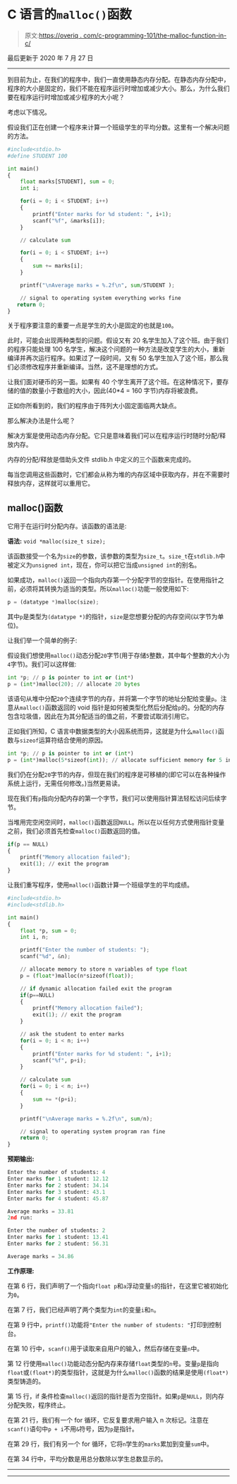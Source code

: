 # C 语言的`malloc()`函数

> 原文:[https://overiq . com/c-programming-101/the-malloc-function-in-c/](https://overiq.com/c-programming-101/the-malloc-function-in-c/)

最后更新于 2020 年 7 月 27 日

* * *

到目前为止，在我们的程序中，我们一直使用静态内存分配。在静态内存分配中，程序的大小是固定的，我们不能在程序运行时增加或减少大小。那么，为什么我们要在程序运行时增加或减少程序的大小呢？

考虑以下情况。

假设我们正在创建一个程序来计算一个班级学生的平均分数。这里有一个解决问题的方法。

```py
#include<stdio.h>
#define STUDENT 100

int main()
{
    float marks[STUDENT], sum = 0;
    int i;

    for(i = 0; i < STUDENT; i++)
    {
        printf("Enter marks for %d student: ", i+1);
        scanf("%f", &marks[i]);
    }

    // calculate sum

    for(i = 0; i < STUDENT; i++)
    {
        sum += marks[i];
    }

    printf("\nAverage marks = %.2f\n", sum/STUDENT );

    // signal to operating system everything works fine
   return 0;
}

```

关于程序要注意的重要一点是学生的大小是固定的也就是`100`。

此时，可能会出现两种类型的问题。假设又有 20 名学生加入了这个班。由于我们的程序只能处理 100 名学生，解决这个问题的一种方法是改变学生的大小，重新编译并再次运行程序。如果过了一段时间，又有 50 名学生加入了这个班，那么我们必须修改程序并重新编译。当然，这不是理想的方式。

让我们面对硬币的另一面。如果有 40 个学生离开了这个班。在这种情况下，要存储的值的数量小于数组的大小，因此(40*4 = 160 字节)内存将被浪费。

正如你所看到的，我们的程序由于阵列大小固定面临两大缺点。

那么解决办法是什么呢？

解决方案是使用动态内存分配。它只是意味着我们可以在程序运行时随时分配/释放内存。

内存的分配/释放是借助头文件 stdlib.h 中定义的三个函数来完成的。

每当您调用这些函数时，它们都会从称为堆的内存区域中获取内存，并在不需要时释放内存，这样就可以重用它。

## malloc()函数

它用于在运行时分配内存。该函数的语法是:

**语法:** `void *malloc(size_t size);`

该函数接受一个名为`size`的参数，该参数的类型为`size_t`。`size_t`在`stdlib.h`中被定义为`unsigned int`，现在，你可以把它当成`unsigned int`的别名。

如果成功，`malloc()`返回一个指向内存第一个分配字节的空指针。在使用指针之前，必须将其转换为适当的类型。所以`malloc()`功能一般使用如下:

```py
p = (datatype *)malloc(size);

```

其中`p`是类型为`(datatype *)`的指针，`size`是您想要分配的内存空间(以字节为单位)。

让我们举一个简单的例子:

假设我们想使用`malloc()`动态分配`20`字节(用于存储`5`整数，其中每个整数的大小为`4`字节)。我们可以这样做:

```py
int *p; // p is pointer to int or (int*)
p = (int*)malloc(20); // allocate 20 bytes

```

该语句从堆中分配`20`个连续字节的内存，并将第一个字节的地址分配给变量`p`。注意从`malloc()`函数返回的 void 指针是如何被类型化然后分配给`p`的。分配的内存包含垃圾值，因此在为其分配适当的值之前，不要尝试取消引用它。

正如我们所知，C 语言中数据类型的大小因系统而异，这就是为什么`malloc()`函数与`sizeof`运算符结合使用的原因。

```py
int *p; // p is pointer to int or (int*)
p = (int*)malloc(5*sizeof(int)); // allocate sufficient memory for 5 integers

```

我们仍在分配`20`字节的内存，但现在我们的程序是可移植的(即它可以在各种操作系统上运行，无需任何修改。)当然更易读。

现在我们有`p`指向分配内存的第一个字节，我们可以使用指针算法轻松访问后续字节。

当堆用完空闲空间时，`malloc()`函数返回`NULL`。所以在以任何方式使用指针变量之前，我们必须首先检查`malloc()`函数返回的值。

```py
if(p == NULL)
{
    printf("Memory allocation failed");
    exit(1); // exit the program
}

```

让我们重写程序，使用`malloc()`函数计算一个班级学生的平均成绩。

```py
#include<stdio.h>
#include<stdlib.h>

int main()
{
    float *p, sum = 0;
    int i, n;

    printf("Enter the number of students: ");
    scanf("%d", &n);

    // allocate memory to store n variables of type float
    p = (float*)malloc(n*sizeof(float));

    // if dynamic allocation failed exit the program
    if(p==NULL)
    {
        printf("Memory allocation failed");
        exit(1); // exit the program
    }

    // ask the student to enter marks
    for(i = 0; i < n; i++)
    {
        printf("Enter marks for %d student: ", i+1);
        scanf("%f", p+i);
    }

    // calculate sum
    for(i = 0; i < n; i++)
    {
        sum += *(p+i);
    }

    printf("\nAverage marks = %.2f\n", sum/n);

    // signal to operating system program ran fine
    return 0;
}

```

**预期输出:**

```py
Enter the number of students: 4
Enter marks for 1 student: 12.12
Enter marks for 2 student: 34.14
Enter marks for 3 student: 43.1
Enter marks for 4 student: 45.87

Average marks = 33.81
2nd run:

Enter the number of students: 2
Enter marks for 1 student: 13.41
Enter marks for 2 student: 56.31

Average marks = 34.86

```

**工作原理:**

在第 6 行，我们声明了一个指向`float p`和`a`浮动变量`s`的指针，在这里它被初始化为`0`。

在第 7 行，我们已经声明了两个类型为`int`的变量`i`和`n`。

在第 9 行中，`printf()`功能将`"Enter the number of students: "`打印到控制台。

在第 10 行中，`scanf()`用于读取来自用户的输入，然后存储在变量`n`中。

第 12 行使用`malloc()`功能动态分配内存来存储`float`类型的`n`号。变量`p`是指向`float`或`(float*)`的类型指针，这就是为什么`malloc()`函数的结果是使用`(float*)`类型铸造的。

第 15 行，if 条件检查`malloc()`返回的指针是否为空指针。如果`p`是`NULL`，则内存分配失败，程序终止。

在第 21 行，我们有一个 for 循环，它反复要求用户输入 n 次标记。注意在`scanf()`语句中`p + i`不用`&`符号，因为`p`是指针。

在第 29 行，我们有另一个 for 循环，它将`n`学生的`marks`累加到变量`sum`中。

在第 34 行中，平均分数是用总分数除以学生总数显示的。

* * *

* * *